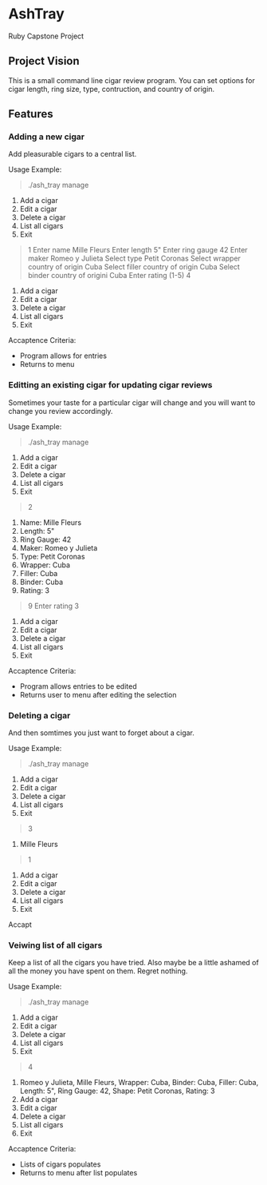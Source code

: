 # AshTray

Ruby Capstone Project

## Project Vision

This is a small command line cigar review program. You can set options for
cigar length, ring size, type, contruction, and country of origin.

## Features

### Adding a new cigar

Add pleasurable cigars to a central list.

Usage Example:

  > ./ash_tray manage
  1. Add a cigar
  2. Edit a cigar
  3. Delete a cigar
  4. List all cigars
  5. Exit
  > 1
  > Enter name
  > Mille Fleurs
  > Enter length
  > 5"
  > Enter ring gauge
  > 42
  > Enter maker
  > Romeo y Julieta
  > Select type
  > Petit Coronas
  > Select wrapper country of origin
  > Cuba
  > Select filler country of origin
  > Cuba
  > Select binder country of origini
  > Cuba
  > Enter rating (1-5)
  > 4
  1. Add a cigar
  2. Edit a cigar
  3. Delete a cigar
  4. List all cigars
  5. Exit

Accaptence Criteria:

  * Program allows for entries
  * Returns to menu

### Editting an existing cigar for updating cigar reviews

Sometimes your taste for a particular cigar will change and you will
want to change you review accordingly.

Usage Example:

  > ./ash_tray manage
  1. Add a cigar
  2. Edit a cigar
  3. Delete a cigar
  4. List all cigars
  5. Exit
  > 2
  1. Name: Mille Fleurs
  2. Length: 5"
  3. Ring Gauge: 42
  4. Maker: Romeo y Julieta
  5. Type: Petit Coronas
  6. Wrapper: Cuba
  7. Filler: Cuba
  8. Binder: Cuba
  9. Rating: 3
  > 9
  Enter rating
  > 3
  1. Add a cigar
  2. Edit a cigar
  3. Delete a cigar
  4. List all cigars
  5. Exit

 Accaptence Criteria:

  * Program allows entries to be edited
  * Returns user to menu after editing the selection

### Deleting a cigar

And then somtimes you just want to forget about a cigar.

Usage Example:

  > ./ash_tray manage
  1. Add a cigar
  2. Edit a cigar
  3. Delete a cigar
  4. List all cigars
  5. Exit
  > 3
  1. Mille Fleurs
  > 1
  1. Add a cigar
  2. Edit a cigar
  3. Delete a cigar
  4. List all cigars
  5. Exit

Accapt

### Veiwing list of all cigars

Keep a list of all the cigars you have tried. Also maybe be a little
ashamed of all the money you have spent on them. Regret nothing.

Usage Example:

  > ./ash_tray manage
  1. Add a cigar
  2. Edit a cigar
  3. Delete a cigar
  4. List all cigars
  5. Exit
  > 4
  1. Romeo y Julieta, Mille Fleurs, Wrapper: Cuba, Binder: Cuba,
     Filler: Cuba, Length: 5", Ring Gauge: 42, Shape: Petit Coronas,
     Rating: 3
  1. Add a cigar
  2. Edit a cigar
  3. Delete a cigar
  4. List all cigars
  5. Exit


Accaptence Criteria:

  * Lists of cigars populates
  * Returns to menu after list populates
